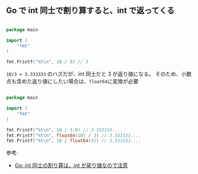 ## Go で int 同士で割り算すると、int で返ってくる

```go

package main

import (
    "fmt"
)

fmt.Printf("%t\n", 10 / 3) // 3

```

`10/3 = 3.333333` のハズだが、int 同士だと 3 が返り値になる。
そのため、小数点も含めた返り値にしたい場合は、`float64`に変換が必要

```go

package main

import (
    "fmt"
)

fmt.Printf("%t\n", 10 / 3.0) // 3.333333....
fmt.Printf("%t\n", float64(10) / 3) // 3.333333....
fmt.Printf("%t\n", 10 / float64(3)) // 3.333333....
```

参考:

- [Go: int 同士の割り算は、int が戻り値なので注意](https://qiita.com/suin/items/d45cf4cea90cc51d01bd)
